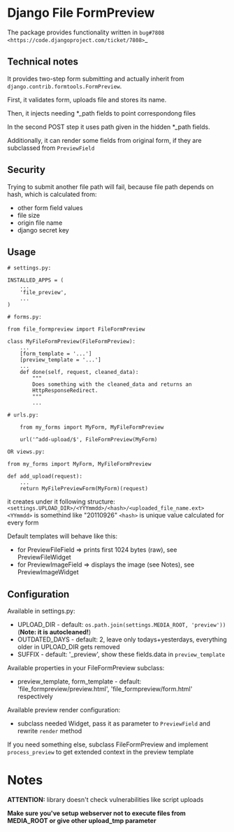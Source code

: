 Django File FormPreview
===========

The package provides functionality written in `bug#7808 <https://code.djangoproject.com/ticket/7808>`_

Technical notes
---------------

It provides two-step form submitting and actually inherit from ``django.contrib.formtools.FormPreview``.

First, it validates form, uploads file and stores its name.

Then, it injects needing *_path fields to point correspondong files

In the second POST step it uses path given in the hidden *_path fields.

Additionally, it can render some fields from original form, if they are subclassed from ``PreviewField``

Security
--------

Trying to submit another file path will fail, because file path depends on hash,
which is calculated from:

* other form field values
* file size
* origin file name
* django secret key

Usage
-----

    # settings.py:

    INSTALLED_APPS = (
        ...
        'file_preview',
        ...
    )

    # forms.py:

    from file_formpreview import FileFormPreview

    class MyFileFormPreview(FileFormPreview):
        ...
        [form_template = '...']
        [preview_template = '...']
        ...
        def done(self, request, cleaned_data):
            """
            Does something with the cleaned_data and returns an
            HttpResponseRedirect.
            """
            ...

    # urls.py:

        from my_forms import MyForm, MyFileFormPreview

        url('^add-upload/$', FileFormPreview(MyForm)

    OR views.py:
    
    from my_forms import MyForm, MyFileFormPreview

    def add_upload(request):
        ...
        return MyFilePreviewForm(MyForm)(request)

it creates under it following structure: ``<settings.UPLOAD_DIR>/<YYYmmdd>/<hash>/<uploaded_file_name.ext>``
``<YYmmdd>`` is somethind like "20110926"
``<hash>`` is unique value calculated for every form

Default templates will behave like this:

* for PreviewFileField => prints first 1024 bytes (raw), see PreviewFileWidget
* for PreviewImageField => displays the image (see Notes), see PreviewImageWidget

Configuration
-------------

Available in settings.py:

* UPLOAD_DIR - default: ``os.path.join(settings.MEDIA_ROOT, 'preview'))`` (**Note: it is autocleaned!**)
* OUTDATED_DAYS - default: 2, leave only todays+yesterdays, everything older in UPLOAD_DIR gets removed
* SUFFIX - default: '_preview', show these fields.data in ``preview_template``

Available properties in your FileFormPreview subclass:

* preview_template, form_template - default: 'file_formpreview/preview.html', 'file_formpreview/form.html' respectively

Available preview render configuration:

* subclass needed Widget, pass it as parameter to ``PreviewField`` and rewrite ``render`` method

If you need something else, subclass FileFormPreview and implement ``process_preview``
to get extended context in the preview template

Notes
=====

**ATTENTION:** library doesn't check vulnerabilities like script uploads

**Make sure you've setup webserver not to execute files from MEDIA_ROOT
or give other upload_tmp parameter**
